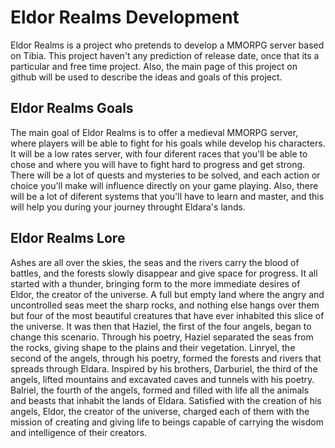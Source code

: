 # Eldor Realms Development

Eldor Realms is a project who pretends to develop a MMORPG server based on Tibia. This project haven't any prediction of release date, once that its a particular and free time project. Also, the main page of this project on github will be used to describe the ideas and goals of this project.

## Eldor Realms Goals

The main goal of Eldor Realms is to offer a medieval MMORPG server, where players will be able to fight for his goals while develop his characters. It will be a low rates server, with four diferent races that you'll be able to chose and where you will have to fight hard to progress and get strong. There will be a lot of quests and mysteries to be solved, and each action or choice you'll make will influence directly on your game playing. Also, there will be a lot of diferent systems that you'll have to learn and master, and this will help you during your journey throught Eldara's lands.

## Eldor Realms Lore

Ashes are all over the skies, the seas and the rivers carry the blood of battles, and the forests slowly disappear and give space for progress. It all started with a thunder, bringing form to the more immediate desires of Eldor, the creator of the universe. A full but empty land where the angry and uncontrolled seas meet the sharp rocks, and nothing else hangs over them but four of the most beautiful creatures that have ever inhabited this slice of the universe. It was then that Haziel, the first of the four angels, began to change this scenario. Through his poetry, Haziel separated the seas from the rocks, giving shape to the plains and their vegetation. Linryel, the second of the angels, through his poetry, formed the forests and rivers that spreads through Eldara. Inspired by his brothers, Darburiel, the third of the angels, lifted mountains and excavated caves and tunnels with his poetry. Balriel, the fourth of the angels, formed and filled with life all the animals and beasts that inhabit the lands of Eldara. Satisfied with the creation of his angels, Eldor, the creator of the universe, charged each of them with the mission of creating and giving life to beings capable of carrying the wisdom and intelligence of their creators. 
